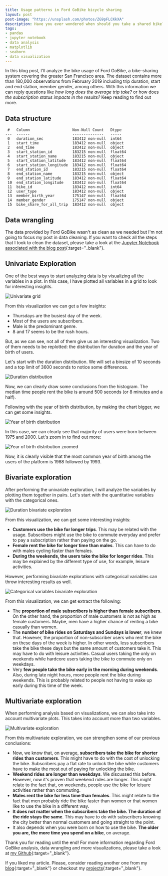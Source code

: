 ```yaml
---
title: Usage patterns in Ford GoBike bicycle sharing
layout: post
post-image: "https://unsplash.com/photos/ZG9pFLCKkXA"
description: Have you ever wondered when should you take a shared bike? When ara the busiest hours? In this post, you may find useful information regarding that matter.
tags:
- pandas
- jupyter notebook
- data analysis
- matplotlib
- seaborn
- data visualization
---
```


In this blog post, I'll analyze the bike usage of Ford GoBike, a bike-sharing system covering the greater San Francisco area. The dataset contains more than 180,000 observations from February 2019 including trip duration, start and end station, member gender, among others. With this information we can reply questions like _how long does the average trip take?_ or how does _the subscription status impacts in the results?_ Keep reading to find out more.

## Data structure

```text
 #   Column                   Non-Null Count   Dtype  
---  ------                   --------------   -----  
 0   duration_sec             183412 non-null  int64  
 1   start_time               183412 non-null  object 
 2   end_time                 183412 non-null  object 
 3   start_station_id         183215 non-null  float64
 4   start_station_name       183215 non-null  object 
 5   start_station_latitude   183412 non-null  float64
 6   start_station_longitude  183412 non-null  float64
 7   end_station_id           183215 non-null  float64
 8   end_station_name         183215 non-null  object 
 9   end_station_latitude     183412 non-null  float64
 10  end_station_longitude    183412 non-null  float64
 11  bike_id                  183412 non-null  int64  
 12  user_type                183412 non-null  object 
 13  member_birth_year        175147 non-null  float64
 14  member_gender            175147 non-null  object 
 15  bike_share_for_all_trip  183412 non-null  object
 ```

## Data wrangling

The data provided by Ford GoBike wasn't as clean as we needed but I'm not going to focus my post in data cleaning. If you want to check all the steps that I took to clean the dataset, please take a look at the [Jupyter Notebook associated with the blog post](https://github.com/aingelmo/portfolio/blob/main/Udacity/Project_5_Communicate-Data-Findings/exploration_template.ipynb){:target="_blank"}.

## Univariate Exploration

One of the best ways to start analyzing data is by visualizing all the variables in a plot. In this case, I have plotted all variables in a grid to look for interesting insights.

![Univariate grid](/assets/images/FordGoBike/univariate-grid.png)

From this visualization we can get a few insights:

* Thursdays are the busiest day of the week.
* Most of the users are subscribers.
* Male is the predominant genre.
* 8 and 17 seems to be the rush hours.

But, as we can see, not all of them give us an interesting visualization. Two of them needs to be replotted: the distribution for duration and the year of birth of users.

Let's start with the duration distribution. We will set a binsize of 10 seconds and a top limit of 3600 seconds to notice some differences.

![Duration distribution](/assets/images/FordGoBike/duration-dist.png)

Now, we can clearly draw some conclusions from the histogram. The median time people rent the bike is around 500 seconds (or 8 minutes and a half).

Following with the year of birth distribution, by making the chart bigger, we can get some insights.

![Year of birth distribution](/assets/images/FordGoBike/birthday-dist.png)

In this case, we can clearly see that majority of users were born between 1975 and 2000. Let's zoom in to find out more:

![Year of birth distribution zoomed](/assets/images/FordGoBike/birthday-dist-zoomed.png)

Now, it is clearly visible that the most common year of birth among the users of the platform is 1988 followed by 1993.

## Bivariate exploration

After performing the univariate exploration, I will analyze the variables by plotting them together in pairs. Let's start with the quantitative variables with the categorical ones.

![Duration bivariate exploration](/assets/images/FordGoBike/duration-bivariate.png)

From this visualization, we can get some interesting insights:

* **Customers use the bike for longer trips**. This may be related with the usage. Subscribers might use the bike to commute everyday and prefer to pay a subscription rather than paying on the go.
* **Female rent the bike for longer time than males**. This can have to do with males cycling faster than females.
* **During the weekends, the users take the bike for longer rides**. This may be explained by the different type of use, for example, leisure activities.

However, performing bivariate explorations with categorical variables can throw interesting results as well.

![Categorical variables bivariate exploration](/assets/images/FordGoBike/cat-bivariate.png)

From this visualization, we can get extract the following:

* The **proportion of male subscribers is higher than female subscribers**. On the other hand, the proportion of male customers is not as high as female customers. Maybe, men have a higher chance of renting a bike casually than women.
* The **number of bike rides on Saturdays and Sundays is lower**, we knew that. However, the proportion of non-subscriber users who rent the bike on these days of the week is higher. In other words, less subscribers take the bike these days but the same amount of customers take it. This may have to do with leisure activities. Casual users taking the only on weekends while hardcore users taking the bike to commute only on weekdays.
* Very **few people take the bike early in the morning during weekends**. Also, during late night hours, more people rent the bike during weekends. This is probably related to people not having to wake up early during this time of the week.

## Multivariate exploration

When performing analysis based on visualizations, we can also take into account multivariate plots. This takes into account more than two variables.

![Multivariate exploration](/assets/images/FordGoBike/multivariate.png)

From this multivariate exploration, we can strengthen some of our previous conclusions:

* Now, we know that, on average, **subscribers take the bike for shorter rides than customers**. This might have to do with the cost of unlocking the bike. Subscribers pay a flat rate to unlock the bike while customers have to make the most out of paying for unlocking the bike.
* **Weekend rides are longer than weekdays**. We discussed this before. However, now it's proven that weekend rides are longer. This might relate to the fact that, on weekends, people use the bike for leisure activities rather than commuting.
* **Males rent the bike for less time than females**. This might relate to the fact that men probably ride the bike faster than women or that women like to use the bike in a different way.
* **It does not matter when the subscribers take the bike. The duration of the ride stays the same**. This may have to do with subscribers knowing the city better than normal customers and going straight to the point.
* It also depends when you were born on how to use the bike. **The older you are, the more time you spend on a bike**, on average.

Thank you for reading until the end! For more information regarding Ford GoBike analysis, data wrangling and more visualizations, please take a look at [my Github](https://github.com/aingelmo/portfolio/blob/main/Udacity/Project_5_Communicate-Data-Findings/exploration_template.ipynb){:target="_blank"}.

If you liked my article. Please, consider reading another one from my [blog](https://aingelmo.github.io/blog){:target="_blank"} or checkout my [projects](https://aingelmo.github.io/project){:target="_blank"}.
